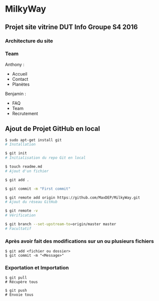 # MilkyWay
## Projet site vitrine DUT Info Groupe S4 2016

### Architecture du site

### Team

Anthony :
- Accueil
- Contact
- Planètes

Benjamin :
- FAQ
- Team 
- Recrutement 

## Ajout de Projet GitHub en local

```bash
$ sudo apt-get install git
# Installation

$ git init
# Initialisation du repo Git en local

$ touch readme.md
# Ajout d'un fichier

$ git add .

$ git commit -m "First commit"

$ git remote add origin https://github.com/MaxDEP/MilkyWay.git
# Ajout du réseau GitHub

$ git remote -v
# Vérification

$ git branch --set-upstream-to=origin/master master
# Facultatif
```
### Après avoir fait des modifications sur un ou plusieurs fichiers
```
$ git add <fichier ou dossier>
$ git commit -m "<Message>"
```
### Exportation et Importation
```
$ git pull
# Récupère tous

$ git push
# Envoie tous
```
